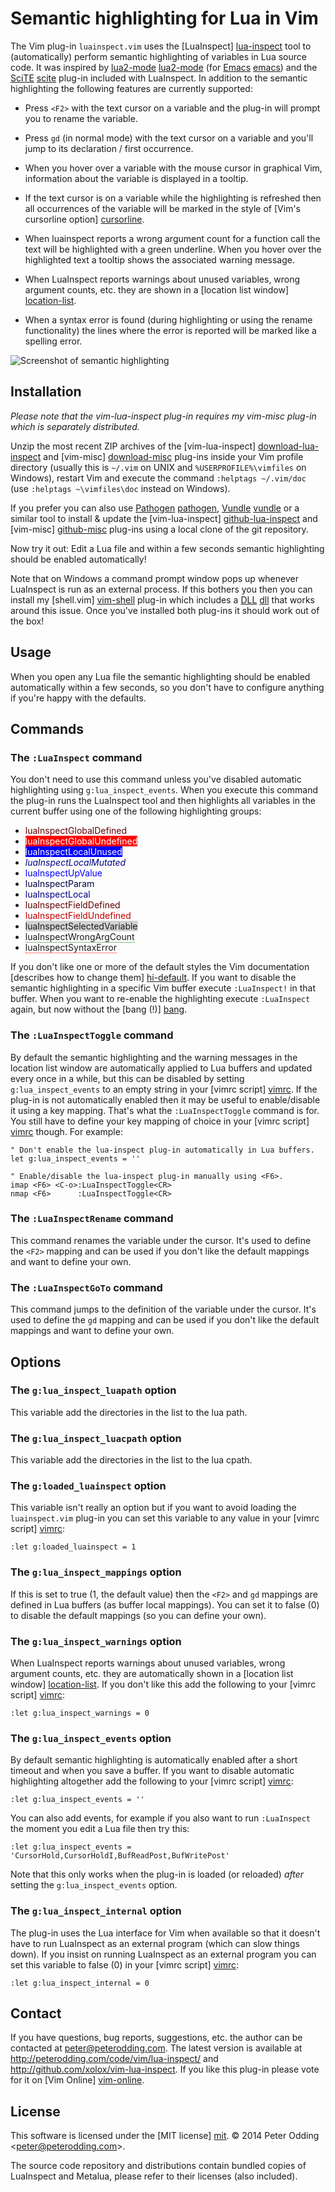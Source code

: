 # Semantic highlighting for Lua in Vim

The Vim plug-in `luainspect.vim` uses the [LuaInspect] [lua-inspect] tool to (automatically) perform semantic highlighting of variables in Lua source code. It was inspired by [lua2-mode] [lua2-mode] (for [Emacs] [emacs]) and the [SciTE] [scite] plug-in included with LuaInspect. In addition to the semantic highlighting the following features are currently supported:

 * Press `<F2>` with the text cursor on a variable and the plug-in will prompt you to rename the variable.

 * Press `gd` (in normal mode) with the text cursor on a variable and you'll jump to its declaration / first occurrence.

 * When you hover over a variable with the mouse cursor in graphical Vim, information about the variable is displayed in a tooltip.

 * If the text cursor is on a variable while the highlighting is refreshed then all occurrences of the variable will be marked in the style of [Vim's cursorline option] [cursorline].

 * When luainspect reports a wrong argument count for a function call the text will be highlighted with a green underline. When you hover over the highlighted text a tooltip shows the associated warning message.

 * When LuaInspect reports warnings about unused variables, wrong argument counts, etc. they are shown in a [location list window] [location-list].

 * When a syntax error is found (during highlighting or using the rename functionality) the lines where the error is reported will be marked like a spelling error.

![Screenshot of semantic highlighting](http://peterodding.com/code/vim/luainspect/screenshot.png)

## Installation

*Please note that the vim-lua-inspect plug-in requires my vim-misc plug-in which is separately distributed.*

Unzip the most recent ZIP archives of the [vim-lua-inspect] [download-lua-inspect] and [vim-misc] [download-misc] plug-ins inside your Vim profile directory (usually this is `~/.vim` on UNIX and `%USERPROFILE%\vimfiles` on Windows), restart Vim and execute the command `:helptags ~/.vim/doc` (use `:helptags ~\vimfiles\doc` instead on Windows).

If you prefer you can also use [Pathogen] [pathogen], [Vundle] [vundle] or a similar tool to install & update the [vim-lua-inspect] [github-lua-inspect] and [vim-misc] [github-misc] plug-ins using a local clone of the git repository.

Now try it out: Edit a Lua file and within a few seconds semantic highlighting should be enabled automatically!

Note that on Windows a command prompt window pops up whenever LuaInspect is run as an external process. If this bothers you then you can install my [shell.vim] [vim-shell] plug-in which includes a [DLL] [dll] that works around this issue. Once you've installed both plug-ins it should work out of the box!

## Usage

When you open any Lua file the semantic highlighting should be enabled automatically within a few seconds, so you don't have to configure anything if you're happy with the defaults.

## Commands

### The `:LuaInspect` command

You don't need to use this command unless you've disabled automatic highlighting using `g:lua_inspect_events`. When you execute this command the plug-in runs the LuaInspect tool and then highlights all variables in the current buffer using one of the following highlighting groups:

 * <span style="color: #600000">luaInspectGlobalDefined</span>
 * <span style="color: #FFF; background: #F00">luaInspectGlobalUndefined</span>
 * <span style="color: #FFF; background: #00F">luaInspectLocalUnused</span>
 * <span style="color: #000080; font-style: italic">luaInspectLocalMutated</span>
 * <span style="color: #00F">luaInspectUpValue</span>
 * <span style="color: #000040">luaInspectParam</span>
 * <span style="color: #000080">luaInspectLocal</span>
 * <span style="color: #600000">luaInspectFieldDefined</span>
 * <span style="color: #C00000">luaInspectFieldUndefined</span>
 * <span style="background: #D3D3D3">luaInspectSelectedVariable</span>
 * <span style="border-bottom: 1px dotted green">luaInspectWrongArgCount</span>
 * <span style="border-bottom: 1px dotted red">luaInspectSyntaxError</span>

If you don't like one or more of the default styles the Vim documentation [describes how to change them] [hi-default]. If you want to disable the semantic highlighting in a specific Vim buffer execute `:LuaInspect!` in that buffer. When you want to re-enable the highlighting execute `:LuaInspect` again, but now without the [bang (!)] [bang].

### The `:LuaInspectToggle` command

By default the semantic highlighting and the warning messages in the location list window are automatically applied to Lua buffers and updated every once in a while, but this can be disabled by setting `g:lua_inspect_events` to an empty string in your [vimrc script] [vimrc]. If the plug-in is not automatically enabled then it may be useful to enable/disable it using a key mapping. That's what the `:LuaInspectToggle` command is for. You still have to define your key mapping of choice in your [vimrc script] [vimrc] though. For example:

    " Don't enable the lua-inspect plug-in automatically in Lua buffers.
    let g:lua_inspect_events = ''

    " Enable/disable the lua-inspect plug-in manually using <F6>.
    imap <F6> <C-o>:LuaInspectToggle<CR>
    nmap <F6>      :LuaInspectToggle<CR>

### The `:LuaInspectRename` command

This command renames the variable under the cursor. It's used to define the `<F2>` mapping and can be used if you don't like the default mappings and want to define your own.

### The `:LuaInspectGoTo` command

This command jumps to the definition of the variable under the cursor. It's used to define the `gd` mapping and can be used if you don't like the default mappings and want to define your own.

## Options

### The `g:lua_inspect_luapath` option

This variable add the directories in the list to the lua path.

### The `g:lua_inspect_luacpath` option

This variable add the directories in the list to the lua cpath.

### The `g:loaded_luainspect` option

This variable isn't really an option but if you want to avoid loading the `luainspect.vim` plug-in you can set this variable to any value in your [vimrc script] [vimrc]:

    :let g:loaded_luainspect = 1


### The `g:lua_inspect_mappings` option

If this is set to true (1, the default value) then the `<F2>` and `gd` mappings are defined in Lua buffers (as buffer local mappings). You can set it to false (0) to disable the default mappings (so you can define your own).

### The `g:lua_inspect_warnings` option

When LuaInspect reports warnings about unused variables, wrong argument counts, etc. they are automatically shown in a [location list window] [location-list]. If you don't like this add the following to your [vimrc script] [vimrc]:

    :let g:lua_inspect_warnings = 0

### The `g:lua_inspect_events` option

By default semantic highlighting is automatically enabled after a short timeout and when you save a buffer. If you want to disable automatic highlighting altogether add the following to your [vimrc script] [vimrc]:

    :let g:lua_inspect_events = ''

You can also add events, for example if you also want to run `:LuaInspect` the moment you edit a Lua file then try this:

    :let g:lua_inspect_events = 'CursorHold,CursorHoldI,BufReadPost,BufWritePost'

Note that this only works when the plug-in is loaded (or reloaded) *after* setting the `g:lua_inspect_events` option.

### The `g:lua_inspect_internal` option

The plug-in uses the Lua interface for Vim when available so that it doesn't have to run LuaInspect as an external program (which can slow things down). If you insist on running LuaInspect as an external program you can set this variable to false (0) in your [vimrc script] [vimrc]:

    :let g:lua_inspect_internal = 0

## Contact

If you have questions, bug reports, suggestions, etc. the author can be contacted at <peter@peterodding.com>. The latest version is available at <http://peterodding.com/code/vim/lua-inspect/> and <http://github.com/xolox/vim-lua-inspect>. If you like this plug-in please vote for it on [Vim Online] [vim-online].

## License

This software is licensed under the [MIT license] [mit].
© 2014 Peter Odding &lt;<peter@peterodding.com>&gt;.

The source code repository and distributions contain bundled copies of
LuaInspect and Metalua, please refer to their licenses (also included).

[bang]: http://vimdoc.sourceforge.net/htmldoc/map.html#:command-bang
[cursorline]: http://vimdoc.sourceforge.net/htmldoc/options.html#%27cursorline%27
[dll]: http://en.wikipedia.org/wiki/Dynamic-link_library
[download-lua-inspect]: http://peterodding.com/code/vim/downloads/lua-inspect.zip
[download-misc]: http://peterodding.com/code/vim/downloads/misc.zip
[emacs]: http://www.gnu.org/software/emacs/
[github-lua-inspect]: http://github.com/xolox/vim-lua-inspect
[github-misc]: http://github.com/xolox/vim-misc
[hi-default]: http://vimdoc.sourceforge.net/htmldoc/syntax.html#:hi-default
[location-list]: http://vimdoc.sourceforge.net/htmldoc/quickfix.html#location-list
[lua-inspect]: http://lua-users.org/wiki/LuaInspect
[lua2-mode]: http://www.enyo.de/fw/software/lua-emacs/lua2-mode.html
[mit]: http://en.wikipedia.org/wiki/MIT_License
[pathogen]: http://www.vim.org/scripts/script.php?script_id=2332
[scite]: http://www.scintilla.org/SciTE.html
[vim-online]: http://www.vim.org/scripts/script.php?script_id=3169
[vim-shell]: http://peterodding.com/code/vim/shell/
[vimrc]: http://vimdoc.sourceforge.net/htmldoc/starting.html#vimrc
[vundle]: https://github.com/gmarik/vundle
